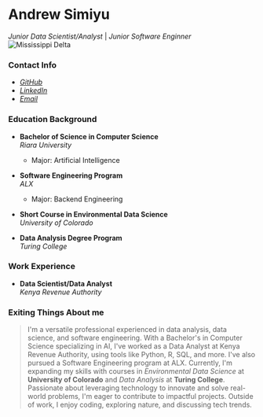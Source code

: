 # Andrew Simiyu
*Junior Data Scientist/Analyst* | *Junior Software Enginner*
![]()
![Mississippi Delta](https://deltax.jpl.nasa.gov/img/delta-google-earth.jpg)

### Contact Info
* *[GitHub](https://github.com/wasanRuntime)*
* *[LinkedIn](https://www.linkedin.com/in/andrew-s-381795180)*
* *[Email](mailto:andrewwasan@gmail.com)*


### Education Background

- **Bachelor of Science in Computer Science**  
  *Riara University*
  - Major: Artificial Intelligence

- **Software Engineering Program**  
  *ALX*
  - Major: Backend Engineering

- **Short Course in Environmental Data Science**  
  *University of Colorado*

- **Data Analysis Degree Program**  
  *Turing College*
### Work Experience
- **Data Scientist/Data Analyst**  
  *Kenya Revenue Authority*
  
### Exiting Things About me

> I'm a versatile professional experienced in data analysis, data science, and software engineering.
> With a Bachelor's in Computer Science specializing in AI, I've worked as a Data Analyst at Kenya Revenue Authority, using tools like Python, R, SQL, and more.
> I've also pursued a Software Engineering program at ALX. Currently,
> I'm expanding my skills with courses in *Environmental Data Science* at **University of Colorado** and *Data Analysis* at **Turing College**.
> Passionate about leveraging technology to innovate and solve real-world problems, I'm eager to contribute to impactful projects. Outside of work,
> I enjoy coding, exploring nature, and discussing tech trends.
